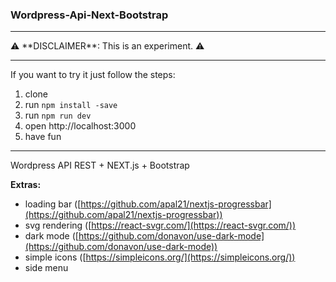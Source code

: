 ### Wordpress-Api-Next-Bootstrap

<hr>
⚠️ **DISCLAIMER**: This is an experiment. ⚠️
<hr>

If you want to try it just follow the steps:

1. clone
2. run `npm install -save`
3. run `npm run dev`
4. open http://localhost:3000
5. have fun

<hr>

Wordpress API REST + NEXT.js + Bootstrap

**Extras:**

- loading bar ([https://github.com/apal21/nextjs-progressbar](https://github.com/apal21/nextjs-progressbar))
- svg rendering ([https://react-svgr.com/](https://react-svgr.com/))
- dark mode ([https://github.com/donavon/use-dark-mode](https://github.com/donavon/use-dark-mode))
- simple icons ([https://simpleicons.org/](https://simpleicons.org/))
- side menu
